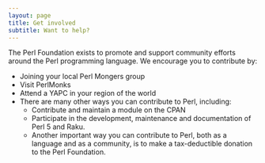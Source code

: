 ```yaml
---
layout: page
title: Get involved
subtitle: Want to help?
---
```


The Perl Foundation exists to promote and support community efforts around the Perl programming language. We encourage you to contribute by:

- Joining your local Perl Mongers group
- Visit PerlMonks
- Attend a YAPC in your region of the world
- There are many other ways you can contribute to Perl, including:
  - Contribute and maintain a module on the CPAN
  - Participate in the development, maintenance and documentation of Perl 5 and Raku.
  - ​Another important way you can contribute to Perl, both as a language and as a community, is to make a tax-deductible donation to the Perl Foundation.

